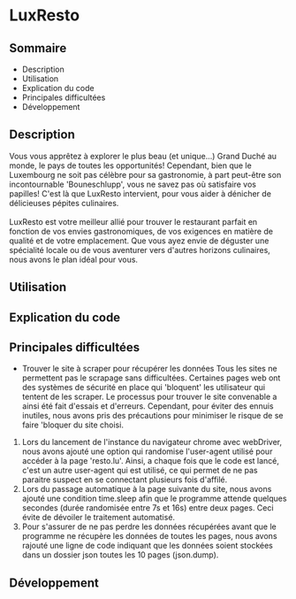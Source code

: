 # LuxResto
## Sommaire
- Description
- Utilisation
- Explication du code
- Principales difficultées
- Développement
## Description
Vous vous apprêtez à explorer le plus beau (et unique...) Grand Duché au monde, le pays de toutes les opportunités! Cependant, bien que le Luxembourg ne soit pas célèbre pour sa gastronomie, à part peut-être son incontournable 'Bouneschlupp', vous ne savez pas où satisfaire vos papilles! C'est là que LuxResto intervient, pour vous aider à dénicher de délicieuses pépites culinaires.
\
\
LuxResto est votre meilleur allié pour trouver le restaurant parfait en fonction de vos envies gastronomiques, de vos exigences en matière de qualité et de votre emplacement. Que vous ayez envie de déguster une spécialité locale ou de vous aventurer vers d'autres horizons culinaires, nous avons le plan idéal pour vous.

## Utilisation
## Explication du code
## Principales difficultées
- Trouver le site à scraper pour récupérer les données
  Tous les sites ne permettent pas le scrapage sans difficultées. Certaines pages web ont des systèmes de sécurité en place qui 'bloquent' les utilisateur qui tentent de les scraper. Le processus pour trouver le site convenable a ainsi été fait d'essais et d'erreurs. Cependant, pour éviter des ennuis inutiles, nous avons pris des précautions pour minimiser le risque de se faire 'bloquer du site choisi.
1. Lors du lancement de l'instance du navigateur chrome avec webDriver, nous avons ajouté une option qui randomise l'user-agent utilisé pour accéder à la page 'resto.lu'. Ainsi, a chaque fois que le code est lancé, c'est un autre user-agent qui est utilisé, ce qui permet de ne pas paraitre suspect en se connectant plusieurs fois d'affilé.
2. Lors du passage automatique à la page suivante du site, nous avons ajouté une condition time.sleep afin que le programme attende quelques secondes (durée randomisée entre 7s et 16s) entre deux pages. Ceci évite de dévoiler le traitement automatisé.
3. Pour s'assurer de ne pas perdre les données récupérées avant que le programme ne récupère les données de toutes les pages, nous avons rajouté une ligne de code indiquant que les données soient stockées dans un dossier json toutes les 10 pages (json.dump).
## Développement

